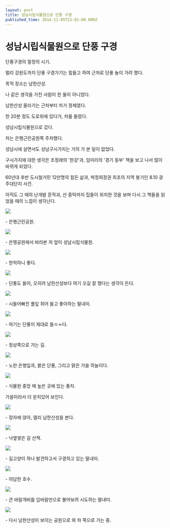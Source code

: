 ```yaml
---
layout: post
title: 성남시립식물원으로 단풍 구경
published_time: 2014-11-05T21:01:00.000Z
---
```


# 성남시립식물원으로 단풍 구경


단풍구경의 절정의 시기.

멀리 강원도까지 단풍 구경가기는 힘들고 하여 근처로 단풍 놀이 가려 했다.

목적 장소는 남한산성.

나 같은 생각을 가진 사람이 한 둘이 아니었다.

남한산성 올라가는 근처부터 차가 정체였다.

한 20분 정도 도로위에 있다가, 차를 돌렸다.

성남시립식물원으로 갔다.

차는 은행근린공원쪽 주차했다.

성남시에 살면서도 성남구시가지는 거의 가 본 일이 없었다.

구시가지에 대한 생각은 조정래의 '한강'과, 임미리의 '경기 동부' 책을 보고 나서 많이 바뀌게 되었다.

60년대 후반 도시철거민 12만명의 힘든 삶과, 박정희정권 최초의 지역 봉기인 8.10 광주대단지 사건.

아직도 그 때의 난개발 흔적과, 산 중턱까지 집들이 위치한 것을 보며 다시 그 책들을 읽었을 때의 느낌이 생각난다.

![](../pds/201411/03/80/a0109780_545779e930602.jpg)

\- 은행근린공원.

![](../pds/201411/03/80/a0109780_545779e95306c.jpg)

\- 은행공원에서 바라본 저 앞이 성남시립식물원.

![](../pds/201411/03/80/a0109780_545779eaa6969.jpg)

\- 한적하니 좋다.

![](../pds/201411/03/80/a0109780_545779eb335b1.jpg)

\- 단풍도 들어, 오히려 남한산성보다 여기 오길 잘 했다는 생각이 든다.

![](../pds/201411/03/80/a0109780_545779ec82318.jpg)

\- 시들어빠진 풀잎 쥐어 들고 좋아하는 딸내미.

![](../pds/201411/03/80/a0109780_545779ed204cc.jpg)

\- 여기는 단풍이 제대로 들ㅇㅆ다.

![](../pds/201411/03/80/a0109780_545779ed83b38.jpg)

\- 정상쪽으로 가는 길.

![](../pds/201411/03/80/a0109780_545779ede0ea5.jpg)

\- 노란 은행잎과, 붉은 단풍, 그리고 맑은 가을 하늘이다.

![](../pds/201411/03/80/a0109780_545779f5d5538.jpg)

\- 식물원 중앙 매 높은 곳에 있는 풍차.

가을이라서 더 운치있어 보인다.

![](../pds/201411/03/80/a0109780_545779f6bdd7f.jpg)

\- 정자에 앉아, 멀리 남한산성을 본다.

![](../pds/201411/03/80/a0109780_545779f8411ed.jpg)

\- 낙옆쌓은 길 산책.

![](../pds/201411/03/80/a0109780_545779f95891a.jpg)

\- 길고양이 하나 발견하고서 구경하고 있는 딸내미.

![](../pds/201411/03/80/a0109780_545779f9bbba5.jpg)

\- 아담한 호수.

![](../pds/201411/03/80/a0109780_545779ff5ec39.jpg)

\- 큰 바람개비를 입바람만으로 불어보려 시도하는 딸내미.

![](../pds/201411/03/80/a0109780_54577a0011572.jpg)

\- 다시 남한산성이 보이는 공원으로 와 차 쪽으로 가는 중.

